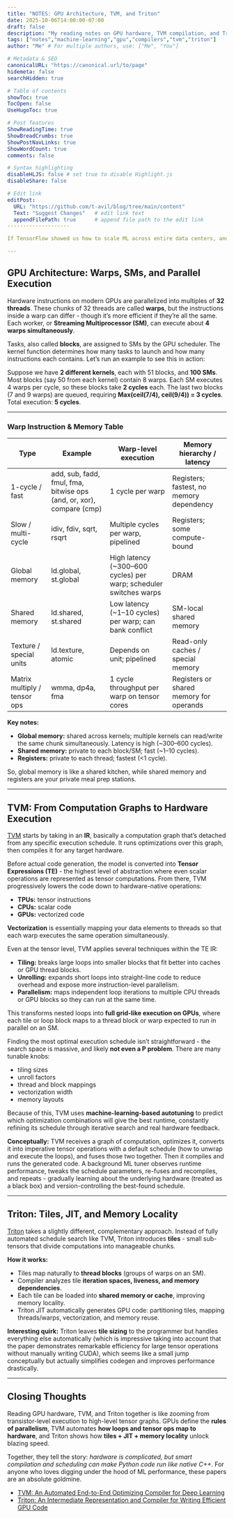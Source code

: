 ```yaml
---
title: "NOTES: GPU Architecture, TVM, and Triton"
date: 2025-10-06T14:00:00-07:00
draft: false
description: "My reading notes on GPU hardware, TVM compilation, and Triton JIT for efficient tensor computation."
tags: ["notes","machine-learning","gpu","compilers","tvm","triton"]
author: "Me" # For multiple authors, use: ["Me", "You"]

# Metadata & SEO
canonicalURL: "https://canonical.url/to/page"
hidemeta: false
searchHidden: true

# Table of contents
showToc: true
TocOpen: false
UseHugoToc: true

# Post features
ShowReadingTime: true
ShowBreadCrumbs: true
ShowPostNavLinks: true
ShowWordCount: true
comments: false

# Syntax highlighting
disableHLJS: false # set true to disable Highlight.js
disableShare: false

# Edit link
editPost:
  URL: "https://github.com/t-avil/blog/tree/main/content"
  Text: "Suggest Changes"   # edit link text
  appendFilePath: true      # append file path to the edit link
--------------------

If TensorFlow showed us how to scale ML across entire data centers, and PyTorch 2.0 showed us how to compile dynamic Python code, GPUs and compiler stacks like TVM and Triton show us how to squeeze the absolute last drop of performance out of hardware. This post is my attempt to tie together GPU architecture, TVM’s tensor-level compilation, and Triton’s clever tiling JIT strategy, all in one nerdy, slightly dorky package.

---
```


## GPU Architecture: Warps, SMs, and Parallel Execution

Hardware instructions on modern GPUs are parallelized into multiples of **32 threads**. These chunks of 32 threads are called **warps**, but the instructions inside a warp can differ - though it’s more efficient if they’re all the same. Each worker, or **Streaming Multiprocessor (SM)**, can execute about **4 warps simultaneously**.

Tasks, also called **blocks**, are assigned to SMs by the GPU scheduler. The kernel function determines how many tasks to launch and how many instructions each contains. Let’s run an example to see this in action:

Suppose we have **2 different kernels**, each with 51 blocks, and **100 SMs**. Most blocks (say 50 from each kernel) contain 8 warps. Each SM executes 4 warps per cycle, so these blocks take **2 cycles** each. The last two blocks (7 and 9 warps) are queued, requiring **Max(ceil(7/4), ceil(9/4)) = 3 cycles**. Total execution: **5 cycles**.

---

### Warp Instruction & Memory Table

| Type                         | Example                                                              | Warp-level execution                                              | Memory hierarchy / latency               |
| ---------------------------- | -------------------------------------------------------------------- | ----------------------------------------------------------------- | ---------------------------------------- |
| 1-cycle / fast               | add, sub, fadd, fmul, fma, bitwise ops (and, or, xor), compare (cmp) | 1 cycle per warp                                                  | Registers; fastest, no memory dependency |
| Slow / multi-cycle           | idiv, fdiv, sqrt, rsqrt                                              | Multiple cycles per warp, pipelined                               | Registers; some compute-bound            |
| Global memory                | ld.global, st.global                                                 | High latency (~300–600 cycles) per warp; scheduler switches warps | DRAM                                     |
| Shared memory                | ld.shared, st.shared                                                 | Low latency (~1–10 cycles) per warp; can bank conflict            | SM-local shared memory                   |
| Texture / special units      | ld.texture, atomic                                                   | Depends on unit; pipelined                                        | Read-only caches / special memory        |
| Matrix multiply / tensor ops | wmma, dp4a, fma                                                      | 1 cycle throughput per warp on tensor cores                       | Registers or shared memory for operands  |

**Key notes:**

* **Global memory:** shared across kernels; multiple kernels can read/write the same chunk simultaneously. Latency is high (~300–600 cycles).
* **Shared memory:** private to each block/SM; fast (~1–10 cycles).
* **Registers:** private to each thread; fastest (<1 cycle).

So, global memory is like a shared kitchen, while shared memory and registers are your private meal prep stations.

---
 
## TVM: From Computation Graphs to Hardware Execution

[TVM](https://tvm.apache.org) starts by taking in an **IR**, basically a computation graph that’s detached from any specific execution schedule. It runs optimizations over this graph, then compiles it for any target hardware.

Before actual code generation, the model is converted into **Tensor Expressions (TE)** - the highest level of abstraction where even scalar operations are represented as tensor computations. From there, TVM progressively lowers the code down to hardware-native operations:

* **TPUs:** tensor instructions
* **CPUs:** scalar code
* **GPUs:** vectorized code

**Vectorization** is essentially mapping your data elements to threads so that each warp executes the same operation simultaneously.

Even at the tensor level, TVM applies several techniques within the TE IR:

* **Tiling:** breaks large loops into smaller blocks that fit better into caches or GPU thread blocks.
* **Unrolling:** expands short loops into straight-line code to reduce overhead and expose more instruction-level parallelism.
* **Parallelism:** maps independent loop iterations to multiple CPU threads or GPU blocks so they can run at the same time.

This transforms nested loops into **full grid-like execution on GPUs**, where each tile or loop block maps to a thread block or warp expected to run in parallel on an SM.

Finding the most optimal execution schedule isn’t straightforward - the search space is massive, and likely **not even a P problem**. There are many tunable knobs:

* tiling sizes
* unroll factors
* thread and block mappings
* vectorization width
* memory layouts

Because of this, TVM uses **machine-learning-based autotuning** to predict which optimization combinations will give the best runtime, constantly refining its schedule through iterative search and real hardware feedback.


**Conceptually:** TVM receives a graph of computation, optimizes it, converts it into imperative tensor operations with a default schedule (how to unwrap and execute the loops), and fuses those two together.
Then it compiles and runs the generated code.
A background ML tuner observes runtime performance, tweaks the schedule parameters, re-fuses and recompiles, and repeats - gradually learning about the underlying hardware (treated as a black box) and version-controlling the best-found schedule.

---

## Triton: Tiles, JIT, and Memory Locality

[Triton](https://arxiv.org/abs/2003.06106) takes a slightly different, complementary approach. Instead of fully automated schedule search like TVM, Triton introduces **tiles** - small sub-tensors that divide computations into manageable chunks.

**How it works:**

* Tiles map naturally to **thread blocks** (groups of warps on an SM).
* Compiler analyzes tile **iteration spaces, liveness, and memory dependencies**.
* Each tile can be loaded into **shared memory or cache**, improving memory locality.
* Triton JIT automatically generates GPU code: partitioning tiles, mapping threads/warps, vectorization, and memory reuse.

**Interesting quirk:** Triton leaves **tile sizing** to the programmer but handles everything else automatically (which is impressive taking into account that the paper demonstrates remarkable efficiency for large tensor operations without manually writing CUDA), which seems like a small jump conceptually but actually simplifies codegen and improves performance drastically.

---

## Closing Thoughts

Reading GPU hardware, TVM, and Triton together is like zooming from transistor-level execution to high-level tensor graphs. GPUs define the **rules of parallelism**, TVM automates **how loops and tensor ops map to hardware**, and Triton shows how **tiles + JIT + memory locality** unlock blazing speed.

Together, they tell the story: *hardware is complicated, but smart compilation and scheduling can make Python code run like native C++*. For anyone who loves digging under the hood of ML performance, these papers are an absolute goldmine.

* [TVM: An Automated End-to-End Optimizing Compiler for Deep Learning](https://arxiv.org/abs/1802.04799)
* [Triton: An Intermediate Representation and Compiler for Writing Efficient GPU Code](https://arxiv.org/abs/2003.06106)
